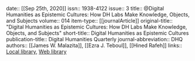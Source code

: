 date:: [[Sep 25th, 2020]]
issn:: 1938-4122
issue:: 3
title:: @Digital Humanities as Epistemic Cultures: How DH Labs Make Knowledge, Objects, and Subjects
volume:: 014
item-type:: [[journalArticle]]
original-title:: "Digital Humanities as Epistemic Cultures: How DH Labs Make Knowledge, Objects, and Subjects"
short-title:: Digital Humanities as Epistemic Cultures
publication-title:: Digital Humanities Quarterly
journal-abbreviation:: DHQ
authors:: [[James W. Malazita]], [[Ezra J. Teboul]], [[Hined Rafeh]]
links:: [Local library](zotero://select/groups/2386895/items/HS6N9YVX), [Web library](https://www.zotero.org/groups/2386895/items/HS6N9YVX)
